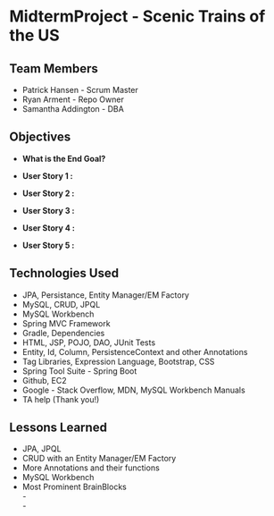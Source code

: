# MidtermProject - Scenic Trains of the US

## Team Members
* Patrick Hansen - Scrum Master
* Ryan Arment - Repo Owner
* Samantha Addington - DBA

## Objectives

* **What is the End Goal?**
<p>

* **User Story 1 :**
<p>  

* **User Story 2 :** 
<p>

* **User Story 3 :** 
<p>

* **User Story 4 :** 
<p>

* **User Story 5 :** 
<p>

## Technologies Used
* JPA, Persistance, Entity Manager/EM Factory
* MySQL, CRUD, JPQL
* MySQL Workbench
* Spring MVC Framework
* Gradle, Dependencies
* HTML, JSP, POJO, DAO, JUnit Tests
* Entity, Id, Column, PersistenceContext and other Annotations
* Tag Libraries, Expression Language, Bootstrap, CSS
* Spring Tool Suite - Spring Boot
* Github, EC2
* Google - Stack Overflow, MDN, MySQL Workbench Manuals
* TA help (Thank you!)

## Lessons Learned
* JPA, JPQL
* CRUD with an Entity Manager/EM Factory
* More Annotations and their functions
* MySQL Workbench
* Most Prominent BrainBlocks
<br>- 
<br>- 
